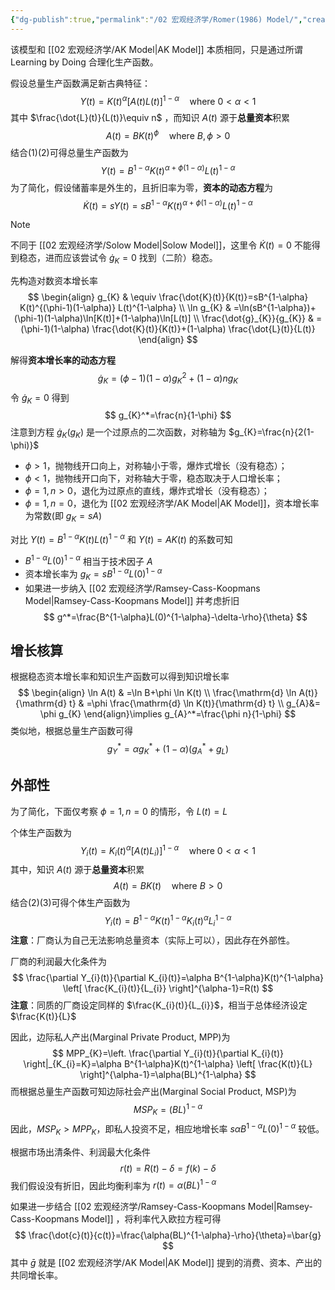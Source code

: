 ```yaml
---
{"dg-publish":true,"permalink":"/02 宏观经济学/Romer(1986) Model/","created":"2024-04-04T15:20:05.757+08:00","updated":"2024-06-18T18:17:17.862+08:00"}
---
```



该模型和 [[02 宏观经济学/AK Model\|AK Model]] 本质相同，只是通过所谓 Learning by Doing 合理化生产函数。

假设总量生产函数满足新古典特征：
$$
Y(t)=K(t)^\alpha [A(t)L(t)]^{1-\alpha} \quad \text{where } 0<\alpha<1 \tag{1}
$$
其中 $\frac{\dot{L}(t)}{L(t)}\equiv n$ ，而知识 $A(t)$ 源于**总量资本**积累
$$
A(t)=BK(t)^{\phi}\quad \text{where } B,\phi>0 \tag{2}
$$
结合(1)(2)可得总量生产函数为
$$
Y(t)=B^{1-\alpha}K(t)^{\alpha+\phi(1-\alpha)}L(t)^{1-\alpha}
$$
为了简化，假设储蓄率是外生的，且折旧率为零，**资本的动态方程**为
$$
\dot{K}(t)=sY(t)=s B^{1-\alpha}K(t)^{\alpha+\phi(1-\alpha)}L(t)^{1-\alpha}
$$
> [!NOTE]
> 不同于 [[02 宏观经济学/Solow Model\|Solow Model]]，这里令 $\dot{K}(t)=0$ 不能得到稳态，进而应该尝试令 $\dot{g}_{K}=0$ 找到（二阶）稳态。

先构造对数资本增长率
$$
\begin{align}
g_{K} & \equiv \frac{\dot{K}(t)}{K(t)}=sB^{1-\alpha} K(t)^{(\phi-1)(1-\alpha)} L(t)^{1-\alpha} \\
\ln g_{K} & =\ln(sB^{1-\alpha})+(\phi-1)(1-\alpha)\ln[K(t)]+(1-\alpha)\ln[L(t)] \\
\frac{\dot{g}_{K}}{g_{K}}  & = (\phi-1)(1-\alpha) \frac{\dot{K}(t)}{K(t)}+(1-\alpha) \frac{\dot{L}(t)}{L(t)}
\end{align}
$$

解得**资本增长率的动态方程**
$$
\dot{g}_{K}=(\phi-1)(1-\alpha)g_{K}^{2}+(1-\alpha)ng_{K}
$$
令 $\dot{g}_{K}=0$ 得到
$$
g_{K}^*=\frac{n}{1-\phi}
$$
注意到方程 $\dot{g}_{K}(g_{K})$ 是一个过原点的二次函数，对称轴为 $g_{K}=\frac{n}{2(1-\phi)}$
- $\phi>1$，抛物线开口向上，对称轴小于零，爆炸式增长（没有稳态）；
- $\phi<1$，抛物线开口向下，对称轴大于零，稳态取决于人口增长率；
- $\phi=1,n>0$，退化为过原点的直线，爆炸式增长（没有稳态）；
- $\phi=1,n=0$，退化为 [[02 宏观经济学/AK Model\|AK Model]]，资本增长率为常数(即 $g_{K}=sA$)

对比 $Y(t)=B^{1-\alpha}K(t)L(t)^{1-\alpha}$ 和 $Y(t)=AK(t)$ 的系数可知
- $B^{1-\alpha}L(0)^{1-\alpha}$ 相当于技术因子 $A$
- 资本增长率为 $g_{K}=sB^{1-\alpha}L(0)^{1-\alpha}$
- 如果进一步纳入 [[02 宏观经济学/Ramsey-Cass-Koopmans Model\|Ramsey-Cass-Koopmans Model]] 并考虑折旧
$$
g^*=\frac{B^{1-\alpha}L(0)^{1-\alpha}-\delta-\rho}{\theta}
$$
## 增长核算

根据稳态资本增长率和知识生产函数可以得到知识增长率
$$
\begin{align}
\ln A(t) & =\ln B+\phi \ln K(t) \\
\frac{\mathrm{d} \ln A(t)}{\mathrm{d} t} & =\phi \frac{\mathrm{d} \ln K(t)}{\mathrm{d} t} \\
g_{A}&= \phi g_{K}  
\end{align}\implies g_{A}^*=\frac{\phi n}{1-\phi}
$$
类似地，根据总量生产函数可得
$$
g_{Y}^*=\alpha g_{K}^*+(1-\alpha)(g_{A}^*+g_{L})
$$
## 外部性

为了简化，下面仅考察 $\phi=1,n=0$ 的情形，令 $L(t)=L$

个体生产函数为
$$
Y_{i}(t)=K_{i}(t)^\alpha [A(t)L_{i})]^{1-\alpha} \quad \text{where } 0<\alpha<1 \tag{3}
$$
其中，知识 $A(t)$ 源于**总量资本**积累
$$
A(t)=BK(t)\quad \text{where } B>0 \tag{2}
$$
结合(2)(3)可得个体生产函数为
$$
Y_{i}(t)=B^{1-\alpha}K(t)^{1-\alpha} K_{i}(t)^\alpha L_{i}^{1-\alpha}
$$
**注意**：厂商认为自己无法影响总量资本（实际上可以），因此存在外部性。

厂商的利润最大化条件为
$$
\frac{\partial Y_{i}(t)}{\partial K_{i}(t)}=\alpha B^{1-\alpha}K(t)^{1-\alpha} \left[ \frac{K_{i}(t)}{L_{i}} \right]^{\alpha-1}=R(t)
$$
**注意**：同质的厂商设定同样的 $\frac{K_{i}(t)}{L_{i}}$，相当于总体经济设定 $\frac{K(t)}{L}$

因此，边际私人产出(Marginal Private Product, MPP)为
$$
MPP_{K}=\left. \frac{\partial Y_{i}(t)}{\partial K_{i}(t)} \right|_{K_{i}=K}=\alpha B^{1-\alpha}K(t)^{1-\alpha} \left[ \frac{K(t)}{L} \right]^{\alpha-1}=\alpha(BL)^{1-\alpha}
$$
而根据总量生产函数可知边际社会产出(Marginal Social Product, MSP)为
$$
MSP_{K}=(BL)^{1-\alpha}
$$
因此，$MSP_{K}>MPP_{K}$，即私人投资不足，相应地增长率 $s\alpha B^{1-\alpha}L(0)^{1-\alpha}$ 较低。

根据市场出清条件、利润最大化条件
$$
r(t)=R(t)-\delta=f(k)-\delta
$$
我们假设没有折旧，因此均衡利率为 $r(t)=\alpha(BL)^{1-\alpha}$

如果进一步结合 [[02 宏观经济学/Ramsey-Cass-Koopmans Model\|Ramsey-Cass-Koopmans Model]] ，将利率代入欧拉方程可得
$$
\frac{\dot{c}(t)}{c(t)}=\frac{\alpha(BL)^{1-\alpha}-\rho}{\theta}=\bar{g}
$$
其中 $\bar{g}$ 就是 [[02 宏观经济学/AK Model\|AK Model]] 提到的消费、资本、产出的共同增长率。